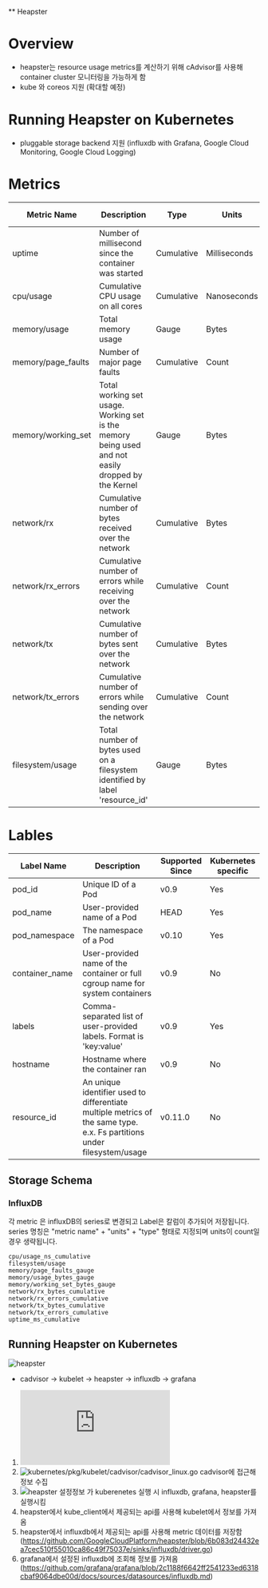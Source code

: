 ** Heapster

Overview
========

- heapster는 resource usage metrics를 계산하기 위해 cAdvisor를 사용해 container cluster 모니터링을 가능하게 함
- kube 와 coreos 지원 (확대할 예정)

Running Heapster on Kubernetes
==============================

- pluggable storage backend 지원 (influxdb with Grafana, Google Cloud Monitoring, Google Cloud Logging)

Metrics
========

| Metric Name        | Description                                                                                        | Type       | Units       | Supported Since |
|--------------------|----------------------------------------------------------------------------------------------------|------------|-------------|-----------------|
| uptime             | Number of millisecond since the container was started                                             | Cumulative | Milliseconds | v0.9            |
| cpu/usage          | Cumulative CPU usage on all cores                                                                  | Cumulative | Nanoseconds       | v0.9            |
| memory/usage       | Total memory usage                                                                                 | Gauge      | Bytes       | v0.9            |
| memory/page_faults | Number of major page faults                                                                        | Cumulative      | Count       | v0.9            |
| memory/working_set | Total working set usage. Working set is the memory being used and not easily dropped by the Kernel | Gauge      | Bytes       | v0.9            |
| network/rx         | Cumulative number of bytes received over the network                                               | Cumulative | Bytes       | v0.9            |
| network/rx_errors  | Cumulative number of errors while receiving over the network                                       | Cumulative | Count       | v0.9            |
| network/tx         | Cumulative number of bytes sent over the network                                                   | Cumulative | Bytes       | v0.9            |
| network/tx_errors  | Cumulative number of errors while sending over the network                                         | Cumulative | Count       | v0.9            |
| filesystem/usage   | Total number of bytes used on a filesystem identified by label 'resource_id'                       | Gauge      | Bytes       | v0.11.0            |


Lables
=======

| Label Name     | Description                                                                   | Supported Since | Kubernetes specific |
|----------------|-------------------------------------------------------------------------------|-----------------|---------------------|
| pod_id         | Unique ID of a Pod                                                            | v0.9            | Yes                 |
| pod_name       | User-provided name of a Pod                                                   | HEAD            | Yes                 |
| pod_namespace  | The namespace of a Pod                                                        | v0.10           | Yes                 |
| container_name | User-provided name of the container or full cgroup name for system containers | v0.9            | No                  |
| labels         | Comma-separated list of user-provided labels. Format is 'key:value'           | v0.9            | Yes                 |
| hostname       | Hostname where the container ran                                              | v0.9            | No                  |
| resource_id    | An unique identifier used to differentiate multiple metrics of the same type. e.x. Fs partitions under filesystem/usage | v0.11.0 | No |

## Storage Schema

### InfluxDB

각 metric 은 influxDB의 series로 변경되고 Label은 칼럼이 추가되어 저장됩니다. 
series 명칭은 "metric name" + "units" + "type" 형태로 지정되며 units이 count일 경우 생략됩니다. 

```
cpu/usage_ns_cumulative
filesystem/usage
memory/page_faults_gauge
memory/usage_bytes_gauge
memory/working_set_bytes_gauge
network/rx_bytes_cumulative
network/rx_errors_cumulative
network/tx_bytes_cumulative
network/tx_errors_cumulative
uptime_ms_cumulative
```

## Running Heapster on Kubernetes

![heapster](https://github.com/leeplay/study/blob/master/etc/heapster-overview.png?raw=true)

- cadvisor -> kubelet -> heapster -> influxdb -> grafana

1. ![cadvisor.md](https://github.com/leeplay/study/blob/master/cadvisor/cAdvisor.md) 
2. ![kubernetes/pkg/kubelet/cadvisor/cadvisor_linux.go](https://github.com/GoogleCloudPlatform/kubernetes/blob/e1a153e841421c6ba9f9db774864ff92a1cf7dbc/pkg/kubelet/cadvisor/cadvisor_linux.go) cadvisor에 접근해 정보 수집
3. ![heapster 설정정보](https://github.com/GoogleCloudPlatform/kubernetes/blob/c1fa82837eec60b11f602cfd1822a3038bb6edc2/cluster/addons/cluster-monitoring/google/heapster-controller.yaml) 가 kuberenetes 실행 시 influxdb, grafana, heapster를 실행시킴
4. heapster에서 kube_client에서 제공되는 api를 사용해 kubelet에서 정보를 가져옴
5. heapster에서 influxdb에서 제공되는 api를 사용해 metric 데이터를 저장함 (https://github.com/GoogleCloudPlatform/heapster/blob/6b083d24432ea7cec510f55010ca86c49f75037e/sinks/influxdb/driver.go)
6. grafana에서 설정된 influxdb에 조회해 정보를 가져옴 (https://github.com/grafana/grafana/blob/2c1188f6642ff2541233ed6318cbaf9064dbe00d/docs/sources/datasources/influxdb.md)
